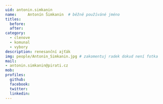 ```yaml
---
uid: antonin.simkanin
name:     Antonín Šimkanin 	# běžně používáné jméno
titles:
  before:
  after:
category:
  - clenove
  - komunal
  - vybory
description: renesanční ajťák
img: people/Antonin_Simkanin.jpg # zakomentuj radek dokud není fotka
mail:
- antonin.simkanin@pirati.cz
mob: 
profiles:
  github:
  facebook:
  twitter:
  linkedin:
---
```

